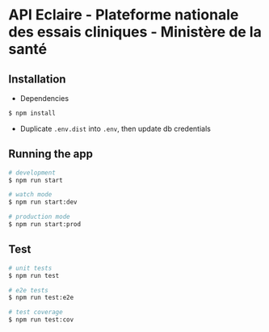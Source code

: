 # API Eclaire - Plateforme nationale des essais cliniques - Ministère de la santé
## Installation

- Dependencies
```bash
$ npm install
```

- Duplicate `.env.dist` into `.env`, then update db credentials

## Running the app

```bash
# development
$ npm run start

# watch mode
$ npm run start:dev

# production mode
$ npm run start:prod
```

## Test

```bash
# unit tests
$ npm run test

# e2e tests
$ npm run test:e2e

# test coverage
$ npm run test:cov
```
